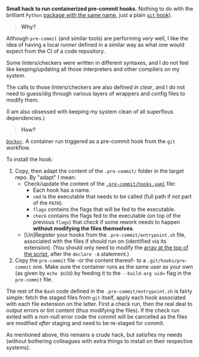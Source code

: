 **Small hack to run containerized pre-commit hooks.** Nothing to do with the brilliant
`Python` [package with the same name](https://pre-commit.com/), just a plain
[`git` hook](https://git-scm.com/docs/githooks)).

> **Why?**

Although `pre-commit` (and similar tools) are performing *very* well, I like the idea of
having a local *runner* defined in a similar way as what one would expect from the CI
of a code repository. 

Some linters/checkers were written in different syntaxes, and I do not feel like
keeping/updating all those interpreters and other compilers on my system.

The calls to those linters/checkers are also defined *in clear*, and I do not need to
guess/dig through various layers of wrappers and config files to modify them.

(I am also obsessed with keeping my system clean of all superflous dependencies.)

> **How?**

[`Docker`](https://www.docker.com/). A container run triggered as a pre-commit hook from
the `git` workflow.

To install the hook:

1. Copy, then adapt the content of the `.pre-commit/` folder in the target repo. By
   "adapt" I mean:
   * Check/update the content of the
     [`.pre-commit/hooks.yaml`](https://github.com/carnarez/pre-commit/blob/master/.pre-commit/hooks.yaml)
     file:
     - Each hook has a name.
     - `cmd` is the executable that needs to be called (full path if not part of the
       `PATH`).
     - `flags` contains the flags that will be fed to the executable.
     - `check` contains the flags fed to the executable (on top of the previous `flags`)
       that *check* if some rework needs to happen **without modifying the files
       themselves**.
   * [Un]Register your hooks from the `.pre-commit/entrypoint.sh` file, associated with
     the files if should run on (identified via its extension). (You should only need to
     modify the
     [array at the top of the script](https://github.com/carnarez/pre-commit/blob/master/.pre-commit/entrypoint.sh#L5),
     after the `declare -A` statement.)
2. Copy the `pre-commit` file -or the content thereof- to a `.git/hooks/pre-commit` one.
   Make sure the container runs as the same user as your own (as given by `echo $UID`)
   by feeding it to the `--build-arg uid=` flag in the `pre-commit` file.

The rest of the `Bash` code defined in the `.pre-commit/entrypoint.sh` is fairly simple:
fetch the staged files from `git` itself, apply each hook associated with each file
extension on the latter. First a check run, then the real deal to output errors or lint
content (thus modifying the files). If the check run exited with a non-null error code
the commit will be cancelled as the files are modified *after* staging and need to be
re-staged for commit.

As mentioned above, this remains a crude hack, but satisfies my needs (without bothering
colleagues with extra things to install on their respective systems).
